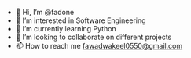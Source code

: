- 👋 Hi, I’m @fadone
- 👀 I’m interested in Software Engineering
- 🌱 I’m currently learning Python
- 💞️ I’m looking to collaborate on different projects
- 📫 How to reach me fawadwakeel0550@gmail.com

<!---
fadone/fadone is a ✨ special ✨ repository because its `README.md` (this file) appears on your GitHub profile.
You can click the Preview link to take a look at your changes.
--->
